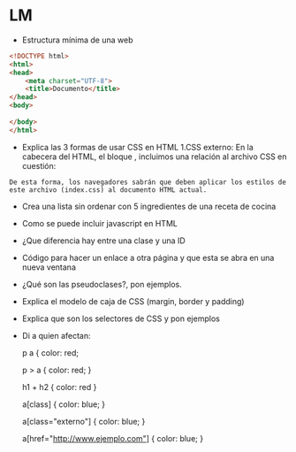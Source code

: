 # LM
- Estructura mínima de una web
```html
<!DOCTYPE html>
<html>
<head>
    <meta charset="UTF-8">
    <title>Documento</title>
</head>
<body>
    
</body>
</html>
```
- Explica las 3 formas de usar CSS en HTML
    1.CSS externo:
    En la cabecera del HTML, el bloque <head></head>, incluimos una relación al archivo CSS en cuestión:

<link rel="stylesheet" type="text/css" href="index.css"/>
    
    De esta forma, los navegadores sabrán que deben aplicar los estilos de este archivo (index.css) al documento HTML actual.

- Crea una lista sin ordenar con 5 ingredientes de una receta de cocina

- Como se puede incluir javascript en HTML

- ¿Que diferencia hay entre una clase y una ID

- Código para hacer un enlace a otra página y que esta se abra en una nueva ventana

- ¿Qué son las pseudoclases?, pon ejemplos.

- Explica el modelo de caja de CSS (margin, border y padding)

- Explica que son los selectores de CSS y pon ejemplos

- Di a quien afectan:

    p a { color: red;

    p > a { color: red; }

    h1 + h2 { color: red }

    a[class] { color: blue; }

    a[class="externo"] { color: blue; }

    a[href="http://www.ejemplo.com"] { color: blue; }
    
